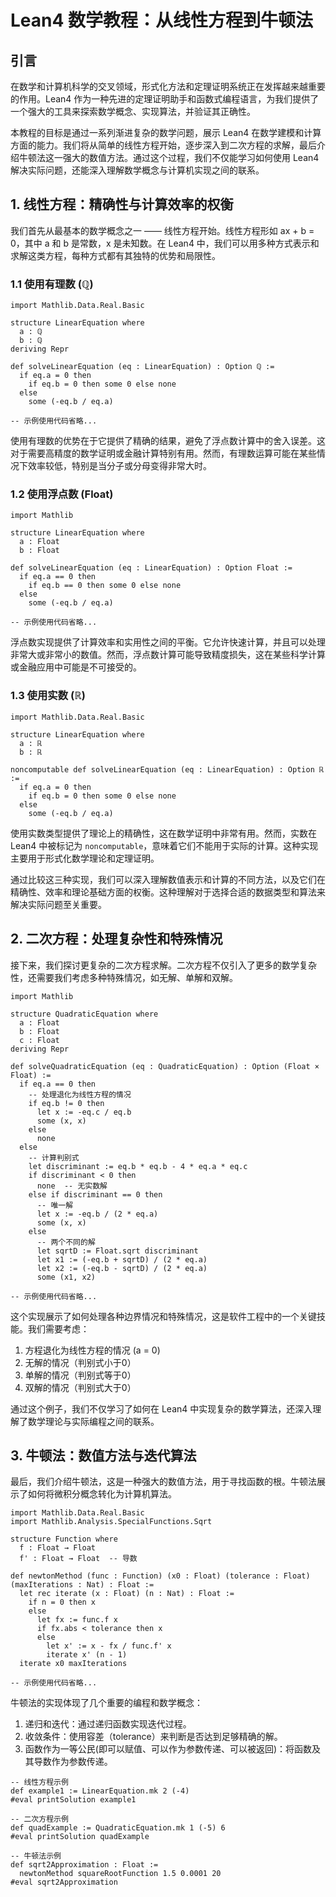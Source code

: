# Lean4 数学教程：从线性方程到牛顿法

## 引言

在数学和计算机科学的交叉领域，形式化方法和定理证明系统正在发挥越来越重要的作用。Lean4 作为一种先进的定理证明助手和函数式编程语言，为我们提供了一个强大的工具来探索数学概念、实现算法，并验证其正确性。

本教程的目标是通过一系列渐进复杂的数学问题，展示 Lean4 在数学建模和计算方面的能力。我们将从简单的线性方程开始，逐步深入到二次方程的求解，最后介绍牛顿法这一强大的数值方法。通过这个过程，我们不仅能学习如何使用 Lean4 解决实际问题，还能深入理解数学概念与计算机实现之间的联系。

## 1. 线性方程：精确性与计算效率的权衡

我们首先从最基本的数学概念之一 —— 线性方程开始。线性方程形如 ax + b = 0，其中 a 和 b 是常数，x 是未知数。在 Lean4 中，我们可以用多种方式表示和求解这类方程，每种方式都有其独特的优势和局限性。

### 1.1 使用有理数 (ℚ)

```lean
import Mathlib.Data.Real.Basic

structure LinearEquation where
  a : ℚ
  b : ℚ
deriving Repr

def solveLinearEquation (eq : LinearEquation) : Option ℚ :=
  if eq.a = 0 then
    if eq.b = 0 then some 0 else none
  else
    some (-eq.b / eq.a)

-- 示例使用代码省略...
```

使用有理数的优势在于它提供了精确的结果，避免了浮点数计算中的舍入误差。这对于需要高精度的数学证明或金融计算特别有用。然而，有理数运算可能在某些情况下效率较低，特别是当分子或分母变得非常大时。

### 1.2 使用浮点数 (Float)

```lean
import Mathlib

structure LinearEquation where
  a : Float
  b : Float

def solveLinearEquation (eq : LinearEquation) : Option Float :=
  if eq.a == 0 then
    if eq.b == 0 then some 0 else none
  else
    some (-eq.b / eq.a)

-- 示例使用代码省略...
```

浮点数实现提供了计算效率和实用性之间的平衡。它允许快速计算，并且可以处理非常大或非常小的数值。然而，浮点数计算可能导致精度损失，这在某些科学计算或金融应用中可能是不可接受的。

### 1.3 使用实数 (ℝ)

```lean
import Mathlib.Data.Real.Basic

structure LinearEquation where
  a : ℝ
  b : ℝ

noncomputable def solveLinearEquation (eq : LinearEquation) : Option ℝ :=
  if eq.a = 0 then
    if eq.b = 0 then some 0 else none
  else
    some (-eq.b / eq.a)
```

使用实数类型提供了理论上的精确性，这在数学证明中非常有用。然而，实数在 Lean4 中被标记为 `noncomputable`，意味着它们不能用于实际的计算。这种实现主要用于形式化数学理论和定理证明。

通过比较这三种实现，我们可以深入理解数值表示和计算的不同方法，以及它们在精确性、效率和理论基础方面的权衡。这种理解对于选择合适的数据类型和算法来解决实际问题至关重要。

## 2. 二次方程：处理复杂性和特殊情况

接下来，我们探讨更复杂的二次方程求解。二次方程不仅引入了更多的数学复杂性，还需要我们考虑多种特殊情况，如无解、单解和双解。

```lean
import Mathlib

structure QuadraticEquation where
  a : Float
  b : Float
  c : Float
deriving Repr

def solveQuadraticEquation (eq : QuadraticEquation) : Option (Float × Float) :=
  if eq.a == 0 then
    -- 处理退化为线性方程的情况
    if eq.b != 0 then
      let x := -eq.c / eq.b
      some (x, x)
    else
      none
  else
    -- 计算判别式
    let discriminant := eq.b * eq.b - 4 * eq.a * eq.c
    if discriminant < 0 then
      none  -- 无实数解
    else if discriminant == 0 then
      -- 唯一解
      let x := -eq.b / (2 * eq.a)
      some (x, x)
    else
      -- 两个不同的解
      let sqrtD := Float.sqrt discriminant
      let x1 := (-eq.b + sqrtD) / (2 * eq.a)
      let x2 := (-eq.b - sqrtD) / (2 * eq.a)
      some (x1, x2)

-- 示例使用代码省略...
```

这个实现展示了如何处理各种边界情况和特殊情况，这是软件工程中的一个关键技能。我们需要考虑：
1. 方程退化为线性方程的情况 (a = 0)
2. 无解的情况（判别式小于0）
3. 单解的情况（判别式等于0）
4. 双解的情况（判别式大于0）

通过这个例子，我们不仅学习了如何在 Lean4 中实现复杂的数学算法，还深入理解了数学理论与实际编程之间的联系。

## 3. 牛顿法：数值方法与迭代算法

最后，我们介绍牛顿法，这是一种强大的数值方法，用于寻找函数的根。牛顿法展示了如何将微积分概念转化为计算机算法。

```lean
import Mathlib.Data.Real.Basic
import Mathlib.Analysis.SpecialFunctions.Sqrt

structure Function where
  f : Float → Float
  f' : Float → Float  -- 导数

def newtonMethod (func : Function) (x0 : Float) (tolerance : Float) (maxIterations : Nat) : Float :=
  let rec iterate (x : Float) (n : Nat) : Float :=
    if n = 0 then x
    else
      let fx := func.f x
      if fx.abs < tolerance then x
      else
        let x' := x - fx / func.f' x
        iterate x' (n - 1)
  iterate x0 maxIterations

-- 示例使用代码省略...
```

牛顿法的实现体现了几个重要的编程和数学概念：
1. 递归和迭代：通过递归函数实现迭代过程。
2. 收敛条件：使用容差（tolerance）来判断是否达到足够精确的解。
3. 函数作为一等公民(即可以赋值、可以作为参数传递、可以被返回)：将函数及其导数作为参数传递。

```lean
-- 线性方程示例
def example1 := LinearEquation.mk 2 (-4)
#eval printSolution example1

-- 二次方程示例
def quadExample := QuadraticEquation.mk 1 (-5) 6
#eval printSolution quadExample

-- 牛顿法示例
def sqrt2Approximation : Float :=
  newtonMethod squareRootFunction 1.5 0.0001 20
#eval sqrt2Approximation
```